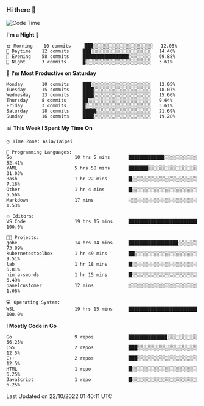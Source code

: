 ### Hi there 👋

<!--START_SECTION:waka-->
![Code Time](http://img.shields.io/badge/Code%20Time-537%20hrs%2041%20mins-blue)

**I'm a Night 🦉** 

```text
🌞 Morning    10 commits     ███░░░░░░░░░░░░░░░░░░░░░░   12.05% 
🌆 Daytime    12 commits     ███░░░░░░░░░░░░░░░░░░░░░░   14.46% 
🌃 Evening    58 commits     █████████████████░░░░░░░░   69.88% 
🌙 Night      3 commits      █░░░░░░░░░░░░░░░░░░░░░░░░   3.61%

```
📅 **I'm Most Productive on Saturday** 

```text
Monday       10 commits     ███░░░░░░░░░░░░░░░░░░░░░░   12.05% 
Tuesday      15 commits     ████░░░░░░░░░░░░░░░░░░░░░   18.07% 
Wednesday    13 commits     ████░░░░░░░░░░░░░░░░░░░░░   15.66% 
Thursday     8 commits      ██░░░░░░░░░░░░░░░░░░░░░░░   9.64% 
Friday       3 commits      █░░░░░░░░░░░░░░░░░░░░░░░░   3.61% 
Saturday     18 commits     █████░░░░░░░░░░░░░░░░░░░░   21.69% 
Sunday       16 commits     ████░░░░░░░░░░░░░░░░░░░░░   19.28%

```


📊 **This Week I Spent My Time On** 

```text
⌚︎ Time Zone: Asia/Taipei

💬 Programming Languages: 
Go                       10 hrs 5 mins       █████████████░░░░░░░░░░░░   52.41% 
YAML                     5 hrs 58 mins       ███████░░░░░░░░░░░░░░░░░░   31.03% 
Bash                     1 hr 22 mins        █░░░░░░░░░░░░░░░░░░░░░░░░   7.18% 
Other                    1 hr 4 mins         █░░░░░░░░░░░░░░░░░░░░░░░░   5.56% 
Markdown                 17 mins             ░░░░░░░░░░░░░░░░░░░░░░░░░   1.53%

🔥 Editors: 
VS Code                  19 hrs 15 mins      █████████████████████████   100.0%

🐱‍💻 Projects: 
gobe                     14 hrs 14 mins      ██████████████████░░░░░░░   73.89% 
kubernetestoolbox        1 hr 49 mins        ██░░░░░░░░░░░░░░░░░░░░░░░   9.51% 
lab                      1 hr 18 mins        █░░░░░░░░░░░░░░░░░░░░░░░░   6.81% 
ninja-swords             1 hr 15 mins        █░░░░░░░░░░░░░░░░░░░░░░░░   6.49% 
panelcustomer            12 mins             ░░░░░░░░░░░░░░░░░░░░░░░░░   1.08%

💻 Operating System: 
WSL                      19 hrs 15 mins      █████████████████████████   100.0%

```

**I Mostly Code in Go** 

```text
Go                       9 repos             ██████████████░░░░░░░░░░░   56.25% 
CSS                      2 repos             ███░░░░░░░░░░░░░░░░░░░░░░   12.5% 
C++                      2 repos             ███░░░░░░░░░░░░░░░░░░░░░░   12.5% 
HTML                     1 repo              █░░░░░░░░░░░░░░░░░░░░░░░░   6.25% 
JavaScript               1 repo              █░░░░░░░░░░░░░░░░░░░░░░░░   6.25%

```



 Last Updated on 22/10/2022 01:40:11 UTC
<!--END_SECTION:waka-->

<!--
**omegaatt36/omegaatt36** is a ✨ _special_ ✨ repository because its `README.md` (this file) appears on your GitHub profile.

Here are some ideas to get you started:

- 🔭 I’m currently working on ...
- 🌱 I’m currently learning ...
- 👯 I’m looking to collaborate on ...
- 🤔 I’m looking for help with ...
- 💬 Ask me about ...
- 📫 How to reach me: ...
- 😄 Pronouns: ...
- ⚡ Fun fact: ...
-->
